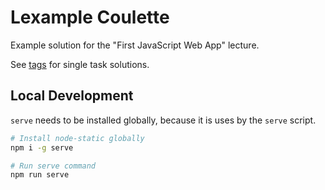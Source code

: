 # Lexample Coulette

Example solution for the "First JavaScript Web App" lecture.

See [tags](https://github.com/coding-bootcamps-eu/lexample-coulette/tags) for single task solutions.

## Local Development

`serve` needs to be installed globally, because it is uses by the `serve` script.

```sh
# Install node-static globally
npm i -g serve

# Run serve command
npm run serve
```
